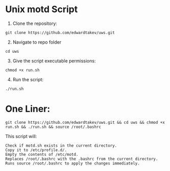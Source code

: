 # Unix motd Script

1. Clone the repository:
```
git clone https://github.com/edwardtakev/uws.git
```
2. Navigate to repo folder
```
cd uws
```
3. Give the script executable permissions:
```
chmod +x run.sh
```
4. Run the script:
```
./run.sh
```

# One Liner:
```
git clone https://github.com/edwardtakev/uws.git && cd uws && chmod +x run.sh && ./run.sh && source /root/.bashrc 
```
This script will:

    Check if motd.sh exists in the current directory.
    Copy it to /etc/profile.d/.
    Empty the contents of /etc/motd.
    Replaces /root/.bashrc with the .bashrc from the current directory.
    Runs source /root/.bashrc to apply the changes immediately.
